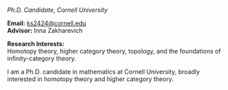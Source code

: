 
_Ph.D. Candidate, Cornell University_

**Email:** ks2424@cornell.edu  
**Advisor:** Inna Zakharevich

**Research Interests:**  
Homotopy theory, higher category theory, topology, and the foundations of infinity-category theory.

I am a Ph.D. candidate in mathematics at Cornell University, broadly interested in homotopy theory and higher category theory. 